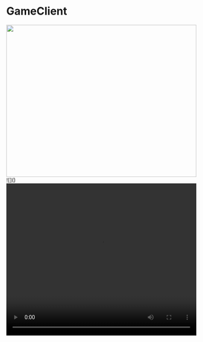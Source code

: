 # GameClient
<img src="readmeFiles/program.gif" width="500" height="400">
![]()
<video width="500" height="400" autoplay>
  <source src="readmeFiles/home.mov" type="video/mov">
</video>
